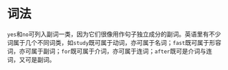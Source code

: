 # 词法

`yes`和`no`可列入副词一类，因为它们很像用作句子独立成分的副词。英语里有不少词属于几个不同词类，如`study`既可属于动词，亦可属于名词；`fast`既可属于形容词，亦可属于副词；`for`既可属于介词，亦可属于连词；`after`既可是介词与连词，又可是副词。
